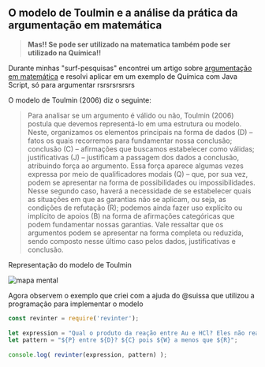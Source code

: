 ## O modelo de Toulmin e a análise da prática da argumentação em matemática

> **Mas!! Se pode ser utilizado na matematica também pode ser utilizado na Química!!**

Durante minhas "surf-pesquisas" encontrei um artigo sobre [argumentação em matemática](https://drive.google.com/file/d/0B9E62eWntClqc1dVODlpZFdMVms/view) e resolvi aplicar em um exemplo de Química com Java Script, só para argumentar rsrsrsrsrsrs

O modelo de Toulmin (2006) diz o seguinte:

> Para analisar se um argumento é válido ou não, Toulmin (2006) postula que devemos representá-lo em uma estrutura ou modelo. Neste, organizamos os elementos principais na forma de dados (D) – fatos os quais recorremos para fundamentar nossa conclusão; conclusão (C) – afirmações que buscamos estabelecer como válidas; justificativas (J) – justificam a passagem dos dados a conclusão, atribuindo força ao argumento. Essa força aparece algumas vezes expressa por meio de qualificadores modais (Q) – que, por sua vez, podem se apresentar na forma de possibilidades ou impossibilidades. Nesse segundo caso, haverá a necessidade de se estabelecer quais as situações em que as garantias não se aplicam, ou seja, as condições de refutação (R); podemos ainda fazer uso explícito ou implícito de apoios (B) na forma de afirmações categóricas que podem fundamentar nossas garantias. Vale ressaltar que os argumentos podem se apresentar na forma completa ou reduzida, sendo composto nesse último caso pelos dados, justificativas e conclusão.

Representação do modelo de Toulmin

![mapa mental](http://www.scielo.br/img/revistas/epec/v16n3//1983-2117-epec-16-03-00147-gf1.png)


Agora observem o exemplo que criei com a ajuda do @suissa que utilizou a programação para implementar o modelo 
```js
const revinter = require('revinter');
 
let expression = "Qual o produto da reação entre Au e HCl? Eles não reagem, pois o Au não consegue deslocar o H a menos que o Au reaja com um ácido fumegante";
let pattern = "${P} entre ${D}? ${C} pois ${W} a menos que ${R}";
 
console.log( revinter(expression, pattern) );
```


